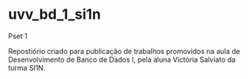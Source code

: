 # uvv_bd_1_si1n
 Pset 1 

Repostiório criado para publicação de trabalhos promovidos 
na aula de Desenvolvimento de Banco de Dados I, pela aluna 
Victória Salviato da turma SI1N.